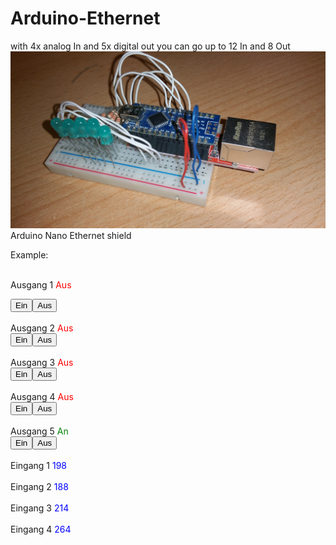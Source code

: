 # Arduino-Ethernet
with 4x analog In
and 5x digital out
you can go up to 12 In and 8 Out
![Bild](https://github.com/ToWipf/Arduino-Ethernet/blob/master/20170318_110604.jpg)
Arduino Nano Ethernet shield




Example:

<br>Ausgang 1<font color='red'> Aus</font>
<form method=get><input type=submit name=4 value='Ein'><input type=submit name=4 value='Aus'></form>
<br>Ausgang 2<font color='red'> Aus</font>
<form method=get><input type=submit name=5 value='Ein'><input type=submit name=5 value='Aus'></form>
<br>Ausgang 3<font color='red'> Aus</font>
<form method=get><input type=submit name=6 value='Ein'><input type=submit name=6 value='Aus'></form>
<br>Ausgang 4<font color='red'> Aus</font>
<form method=get><input type=submit name=7 value='Ein'><input type=submit name=7 value='Aus'></form>
<br>Ausgang 5<font color='green'> An</font>
<form method=get><input type=submit name=8 value='Ein'><input type=submit name=8 value='Aus'></form>
<br>Eingang 1 <font color='blue'> 198<br></font>
<br>Eingang 2 <font color='blue'> 188<br></font>
<br>Eingang 3 <font color="blue"> 214<br></font>
<br>Eingang 4 <font color='blue'> 264<br></font>
